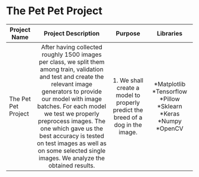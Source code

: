 #   The Pet Pet Project <br>
| **Project Name** 	| **Project Description** 	| **Purpose** 	| **Libraries** 	|
|---	|:---:	|:---:	|:---:	|
| The Pet Pet  Project 	| After having collected roughly 1500 images per class, we split them among train, validation and test and create the relevant image generators to  provide  our model with image batches. For each model we test we properly preprocess images. The one which gave us the best accuracy is tested on test images as well  as on some selected single images. We analyze the obtained results. 	| 1. We shall create a model to properly predict the breed of a dog  in the image. 	| *Matplotlib *Tensorflow *Pillow *Sklearn *Keras *Numpy *OpenCV 	|



